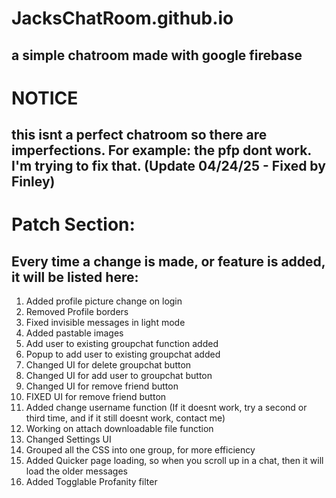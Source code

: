 # JacksChatRoom.github.io
## a simple chatroom made with google firebase

# NOTICE
## this isnt a perfect chatroom so there are imperfections. For example: the pfp dont work. I'm trying to fix that. (Update 04/24/25 - Fixed by Finley)

# Patch Section:
## Every time a change is made, or feature is added, it will be listed here:

1. Added profile picture change on login
2. Removed Profile borders
3. Fixed invisible messages in light mode
4. Added pastable images
5. Add user to existing groupchat function added
6. Popup to add user to existing groupchat added
7. Changed UI for delete groupchat button
8. Changed UI for add user to groupchat button
9. Changed UI for remove friend button
10. FIXED UI for remove friend button
11. Added change username function (If it doesnt work, try a second or third time, and if it still doesnt work, contact me)
12. Working on attach downloadable file function
13. Changed Settings UI
14. Grouped all the CSS into one group, for more efficiency
15. Added Quicker page loading, so when you scroll up in a chat, then it will load the older messages
16. Added Togglable Profanity filter
